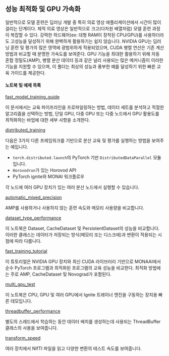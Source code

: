 ## 성능 최적화 및 GPU 가속화

일반적으로 모델 훈련은 딥러닝 개발 중 특히 의료 영상 애플리케이션에서 시간이 많이 걸리는 단계이다. 체적 의료 영상은 일반적으로 크고(다차원 배열처럼) 모델 훈련 과정이 복잡할 수 있다. 강력한 하드웨어(ex: 대형 RAM이 장착된 CPU/GPU)를 사용하더라도 고성능을 달성하기 위해 완벽하게 활용하기는 쉽지 않습니다. NVIDIA GPU는 딥러닝 훈련 및 평가의 많은 영역에 광범위하게 적용되었으며, CUDA 병렬 연산은 기존 계산 방법과 비교할 때 분명한 가속도를 보여준다. GPU 기능을 최대한 활용하기 위해 자동 혼합 정밀도(AMP), 병렬 분산 데이터 등과 같은 널리 사용되는 많은 메커니즘이 이러한 기능을 지원할 수 있으며, 이 폴더는 최상의 성능과 풍부한 예를 달성하기 위한 빠른 교육 가이드를 제공한다.

#### 노트북 및 예제 목록

[fast_model_training_guide](https://github.com/Project-MONAI/tutorials/blob/master/acceleration/fast_model_training_guide.md)

이 문서에서는 교육 파이프라인을 프로파일링하는 방법, 데이터 세트를 분석하고 적절한 알고리즘을 선택하는 방법, 단일 GPU, 다중 GPU 또는 다중 노드에서 GPU 활용도를 최적화하는 바업에 대한 세부 사항을 소개한다.

[distributed_training](https://github.com/Project-MONAI/tutorials/tree/master/acceleration/distributed_training)

다음은 3가지 다른 프레임워크를 기반으로 분산 교육 및 평가를 실행하는 방법을 보여주는 예입니다.
-	`torch.distributed.launch`의 PyTorch 기반 `DistributedDataParallel` 모듈입니다.
-	`Horovodrun`가 있는 Horovod API
-	PyTorch ignite와 MONAI 워크플로우

각 노드에 여러 GPU 장치가 있는 여러 분산 노드에서 실행할 수 있습니다.

[automatic_mixed_precision](https://github.com/Project-MONAI/tutorials/blob/master/acceleration/automatic_mixed_precision.ipynb)

AMP를 사용하거나 사용하지 않는 훈련 속도와 메모리 사용량을 비교합니다.

[dataset_type_performance](https://github.com/Project-MONAI/tutorials/blob/master/acceleration/dataset_type_performance.ipynb)

이 노트북은 Dataset, CacheDataset 및 PersistentDataset의 성능을 비교합니다. 이러한 클래스는 데이터가 저장되는 방식(메모리 또는 디스크에)과 변환이 적용되는 시점에 따라 다릅니다.

[fast_training_tutorial](https://github.com/Project-MONAI/tutorials/blob/master/acceleration/fast_training_tutorial.ipynb)

이 튜토리얼은 NVIDIA GPU 장치와 최신 CUDA 라이브러리 기반으로 MONAAI에서 순수 PyTorch 프로그램과 최적화된 프로그램의 교육 성능을 비교한다. 최적화 방법에는 주로 AMP, CacheDataset 및 Novograd가 포함된다.

[multi_gpu_test](https://github.com/Project-MONAI/tutorials/blob/master/acceleration/multi_gpu_test.ipynb)

이 노트북은 CPU, GPU 및 여러 GPU에서 Ignite 트레이너 엔진을 구동하는 장치용 빠른 데모입니다.

[threadbuffer_performance](https://github.com/Project-MONAI/tutorials/blob/master/acceleration/threadbuffer_performance.ipynb)

별도의 스레드에서 학습하는 동안 데이터 배치를 생성하는데 사용되는 ThreadBuffer 클래스의 사용을 보여줍니다.

[transform_speed](https://github.com/Project-MONAI/tutorials/blob/master/acceleration/transform_speed.ipynb)

여러 장치에서 NIfTI 파일을 읽고 다양한 변환의 테스트 속도를 보여줍니다.
